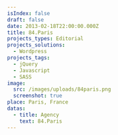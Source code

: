 ```yaml
---
isIndex: false
draft: false
date: 2013-02-18T22:00:00.000Z
title: 84.Paris
projects_types: Editorial
projects_solutions:
  - Wordpress
projects_tags:
  - jQuery
  - Javascript
  - SASS
image:
  src: /images/uploads/84paris.png
  screenshot: true
place: Paris, France
datas:
  - title: Agency
    text: 84.Paris
---
```

